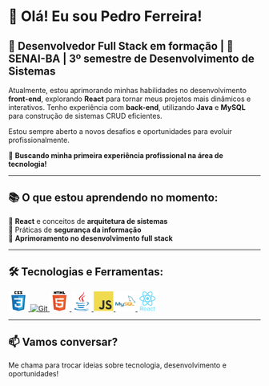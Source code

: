 # 👋 Olá! Eu sou Pedro Ferreira!  

## 🎯 Desenvolvedor Full Stack em formação | 📍 SENAI-BA | 3º semestre de Desenvolvimento de Sistemas  

Atualmente, estou aprimorando minhas habilidades no desenvolvimento **front-end**, explorando **React** para tornar meus projetos mais dinâmicos e interativos. Tenho experiência com **back-end**, utilizando **Java** e **MySQL** para construção de sistemas CRUD eficientes.  

Estou sempre aberto a novos desafios e oportunidades para evoluir profissionalmente.  

🚀 **Buscando minha primeira experiência profissional na área de tecnologia!**  

---

## 📚 O que estou aprendendo no momento:  
🔹 **React** e conceitos de **arquitetura de sistemas**  
🔹 Práticas de **segurança da informação**  
🔹 **Aprimoramento no desenvolvimento full stack**  

---

## 🛠️ Tecnologias e Ferramentas:  
<p align="left">  
  <a href="https://www.w3schools.com/css/" target="_blank" rel="noreferrer"> <img src="https://raw.githubusercontent.com/devicons/devicon/master/icons/css3/css3-original-wordmark.svg" alt="CSS3" width="40" height="40"/> </a>  
  <a href="https://git-scm.com/" target="_blank" rel="noreferrer"> <img src="https://www.vectorlogo.zone/logos/git-scm/git-scm-icon.svg" alt="Git" width="40" height="40"/> </a>  
  <a href="https://www.w3.org/html/" target="_blank" rel="noreferrer"> <img src="https://raw.githubusercontent.com/devicons/devicon/master/icons/html5/html5-original-wordmark.svg" alt="HTML5" width="40" height="40"/> </a>  
  <a href="https://www.java.com" target="_blank" rel="noreferrer"> <img src="https://raw.githubusercontent.com/devicons/devicon/master/icons/java/java-original.svg" alt="Java" width="40" height="40"/> </a>  
  <a href="https://developer.mozilla.org/en-US/docs/Web/JavaScript" target="_blank" rel="noreferrer"> <img src="https://raw.githubusercontent.com/devicons/devicon/master/icons/javascript/javascript-original.svg" alt="JavaScript" width="40" height="40"/> </a>  
  <a href="https://www.mysql.com/" target="_blank" rel="noreferrer"> <img src="https://raw.githubusercontent.com/devicons/devicon/master/icons/mysql/mysql-original-wordmark.svg" alt="MySQL" width="40" height="40"/> </a>  
  <a href="https://reactjs.org/" target="_blank" rel="noreferrer"> <img src="https://raw.githubusercontent.com/devicons/devicon/master/icons/react/react-original-wordmark.svg" alt="React" width="40" height="40"/> </a>  
</p>  

---

## 📫 Vamos conversar?  
Me chama para trocar ideias sobre tecnologia, desenvolvimento e oportunidades!  
